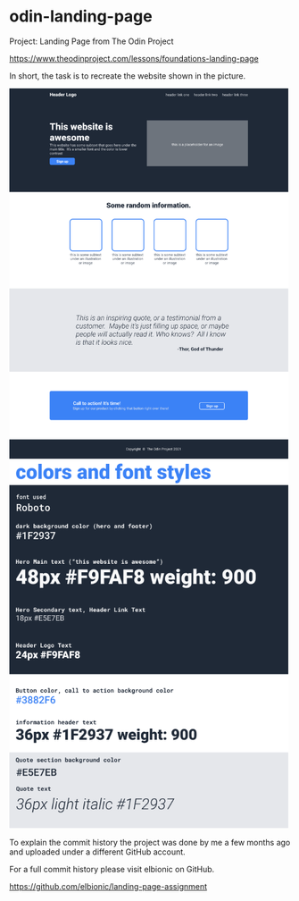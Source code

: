 # odin-landing-page

Project: Landing Page from The Odin Project

https://www.theodinproject.com/lessons/foundations-landing-page

In short, the task is to recreate the website shown in the picture.

<img src="images/01.png" alt="landing page image from Odin" width="500" display="inline"/>

<img src="images/02.png" alt="fonts and colors from Odin" width="500" display="inline"/>

To explain the commit history the project was done by me a few months ago and uploaded under a different GitHub account.

For a full commit history please visit elbionic on GitHub.

https://github.com/elbionic/landing-page-assignment




